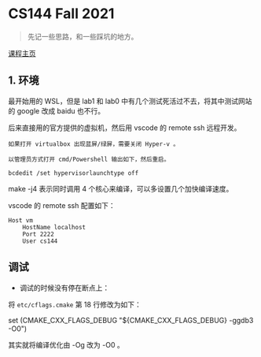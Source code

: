 # CS144 Fall 2021

> 先记一些思路，和一些踩坑的地方。

[课程主页](https://cs144.github.io/)

## 1. 环境

最开始用的 WSL，但是 lab1 和 lab0 中有几个测试死活过不去，将其中测试网站的 google 改成 baidu 也不行。

后来直接用的官方提供的虚拟机，然后用 vscode 的 remote ssh 远程开发。

    如果打开 virtualbox 出现蓝屏/绿屏，需要关闭 Hyper-v 。

    以管理员方式打开 cmd/Powershell 输出如下，然后重启。

    bcdedit /set hypervisorlaunchtype off

make -j4 表示同时调用 4 个核心来编译，可以多设置几个加快编译速度。

vscode 的 remote ssh 配置如下：

    Host vm
        HostName localhost
        Port 2222
        User cs144

## 调试

* 调试的时候没有停在断点上：

将 `etc/cflags.cmake` 第 18 行修改为如下：

set (CMAKE_CXX_FLAGS_DEBUG "${CMAKE_CXX_FLAGS_DEBUG} -ggdb3 -O0")

其实就将编译优化由 -Og 改为 -O0 。
